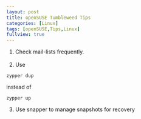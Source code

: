 ```yaml
---
layout: post
title: openSUSE Tumbleweed Tips
categories: [Linux]
tags: [openSUSE,Tips,Linux]
fullview: true
---
```


1. Check mail-lists frequently.<br><br>
2. Use
```Shell
zypper dup
```
instead of
```Shell
zypper up
```
3. Use snapper to manage snapshots for recovery
